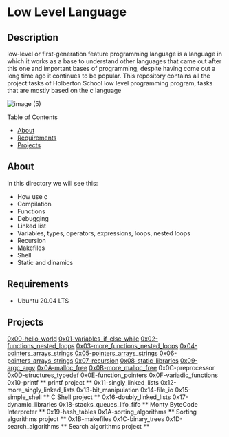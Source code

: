 <h1> Low Level Language </h1>
<h2> Description </h2>
<p>low-level or first-generation feature programming language is a language in which it works as a base to understand other languages that came out after this one and important bases of programming, despite having come out a long time ago it continues to be popular. This repository contains all the project tasks of Holberton School low level programming program, tasks that are mostly based on the c language</p>

![image (5)](https://user-images.githubusercontent.com/70924466/175170636-12d6ed6e-f57d-4db2-9c51-a5b9a7245aa5.png)

Table of Contents
* [About](#About)
* [Requirements](#Requirements)
* [Projects](#Projects)

<h2 name="About"> About </h2>
in this directory we will see this:

* How use c
* Compilation
* Functions
* Debugging
* Linked list
* Variables, types, operators, expressions, loops, nested loops
* Recursion
* Makefiles
* Shell
* Static and dinamics

<h2 name="Requirements"> Requirements </h2>

* Ubuntu 20.04 LTS

<h2 name="Projects"> Projects </h2>

<a href="https://github.com/dantereto/holbertonschool-low_level_programming/tree/main/0x00-hello_world">0x00-hello_world</a>
<a href="https://github.com/dantereto/holbertonschool-low_level_programming/tree/main/0x01-variables_if_else_while">0x01-variables_if_else_while</a>
<a href="https://github.com/dantereto/holbertonschool-low_level_programming/tree/main/0x02-functions_nested_loops">0x02-functions_nested_loops</a>
<a href="https://github.com/dantereto/holbertonschool-low_level_programming/tree/main/0x03-debugging">0x03-more_functions_nested_loops</a>
<a href="https://github.com/dantereto/holbertonschool-low_level_programming/tree/main/0x04-more_functions_nested_loops">0x04-pointers_arrays_strings</a>
<a href="https://github.com/dantereto/holbertonschool-low_level_programming/tree/main/0x05-pointers_arrays_strings">0x05-pointers_arrays_strings</a>
<a href="https://github.com/dantereto/holbertonschool-low_level_programming/tree/main/0x06-pointers_arrays_strings">0x06-pointers_arrays_strings</a>
<a href="https://github.com/dantereto/holbertonschool-low_level_programming/tree/main/0x07-pointers_arrays_strings">0x07-recursion</a>
<a href="https://github.com/dantereto/holbertonschool-low_level_programming/tree/main/0x08-recursion">0x08-static_libraries</a>
<a href="https://github.com/dantereto/holbertonschool-low_level_programming/tree/main/0x09-static_libraries">0x09-argc_argv</a>
<a href="https://github.com/dantereto/holbertonschool-low_level_programming/tree/main/0x0B-malloc_free">0x0A-malloc_free</a>
<a href="https://github.com/dantereto/holbertonschool-low_level_programming/tree/main/0x0B-malloc_free">0x0B-more_malloc_free</a>
0x0C-preprocessor
0x0D-structures_typedef
0x0E-function_pointers
0x0F-variadic_functions
0x10-printf ** printf project **
0x11-singly_linked_lists
0x12-more_singly_linked_lists
0x13-bit_manipulation
0x14-file_io
0x15-simple_shell ** C Shell project **
0x16-doubly_linked_lists
0x17-dynamic_libraries
0x18-stacks_queues_lifo_fifo ** Monty ByteCode Interpreter **
0x19-hash_tables
0x1A-sorting_algorithms ** Sorting algorithms project **
0x1B-makefiles
0x1C-binary_trees
0x1D-search_algorithms ** Search algorithms project **
